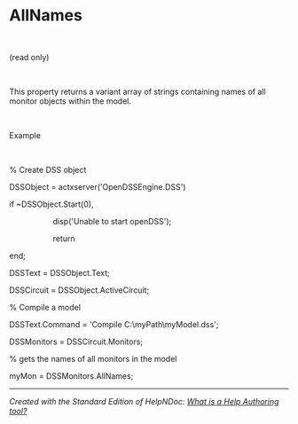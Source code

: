 # AllNames

&nbsp;

(read only)

&nbsp;

This property returns a variant array of strings containing names of all monitor objects within the model.

&nbsp;

Example

&nbsp;

% Create DSS object

DSSObject = actxserver('OpenDSSEngine.DSS')

if ~DSSObject.Start(0),

&nbsp; &nbsp; &nbsp; &nbsp; &nbsp; &nbsp; &nbsp; &nbsp; &nbsp; &nbsp; disp('Unable to start openDSS');

&nbsp; &nbsp; &nbsp; &nbsp; &nbsp; &nbsp; &nbsp; &nbsp; &nbsp; &nbsp; return

end;

DSSText = DSSObject.Text;

DSSCircuit = DSSObject.ActiveCircuit;

% Compile a model &nbsp; &nbsp; &nbsp; &nbsp;

DSSText.Command = 'Compile C:\\myPath\\myModel.dss';

DSSMonitors = DSSCircuit.Monitors;

% gets the names of all monitors in the model

myMon = DSSMonitors.AllNames;


***
_Created with the Standard Edition of HelpNDoc: [What is a Help Authoring tool?](<https://www.helpauthoringsoftware.com/articles/what-is-a-help-authoring-tool/>)_
